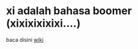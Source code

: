 # xi adalah bahasa boomer (xixixixixixi....)

baca disini [wiki](https://github.com/github-kyruuu/sinau-C/wiki)
